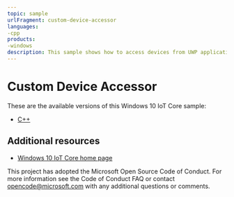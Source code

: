 ```yaml
---
topic: sample
urlFragment: custom-device-accessor
languages:
-cpp
products:
-windows
description: This sample shows how to access devices from UWP applications using familiar win32 APIs like CreateFile(), ReadFile(), WriteFile(), and DeviceIoControl().
---
```


# Custom Device Accessor

These are the available versions of this Windows 10 IoT Core sample:

*	[C++](./CPP/README.md)

## Additional resources
* [Windows 10 IoT Core home page](https://developer.microsoft.com/en-us/windows/iot/)

This project has adopted the Microsoft Open Source Code of Conduct. For more information see the Code of Conduct FAQ or contact <opencode@microsoft.com> with any additional questions or comments.
